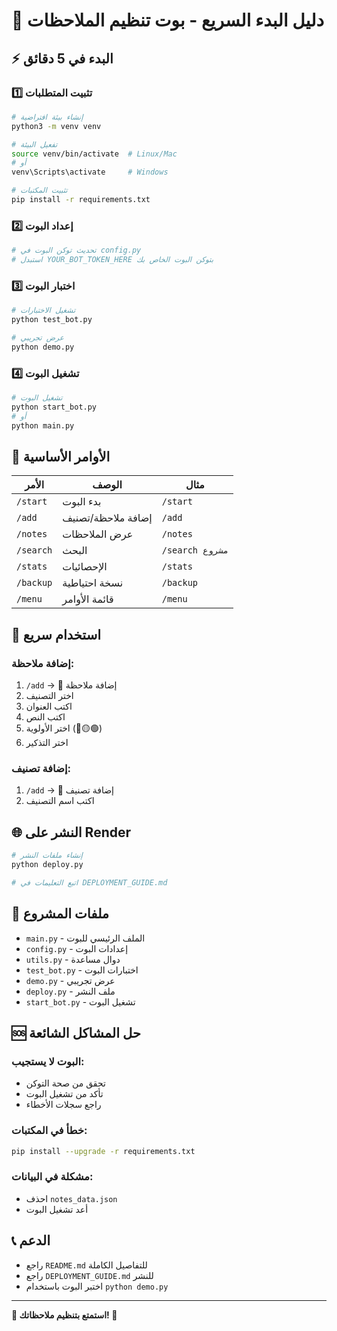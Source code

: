 # 🚀 دليل البدء السريع - بوت تنظيم الملاحظات

## ⚡ البدء في 5 دقائق

### 1️⃣ **تثبيت المتطلبات**
```bash
# إنشاء بيئة افتراضية
python3 -m venv venv

# تفعيل البيئة
source venv/bin/activate  # Linux/Mac
# أو
venv\Scripts\activate     # Windows

# تثبيت المكتبات
pip install -r requirements.txt
```

### 2️⃣ **إعداد البوت**
```bash
# تحديث توكن البوت في config.py
# استبدل YOUR_BOT_TOKEN_HERE بتوكن البوت الخاص بك
```

### 3️⃣ **اختبار البوت**
```bash
# تشغيل الاختبارات
python test_bot.py

# عرض تجريبي
python demo.py
```

### 4️⃣ **تشغيل البوت**
```bash
# تشغيل البوت
python start_bot.py
# أو
python main.py
```

## 🎯 **الأوامر الأساسية**

| الأمر | الوصف | مثال |
|-------|--------|------|
| `/start` | بدء البوت | `/start` |
| `/add` | إضافة ملاحظة/تصنيف | `/add` |
| `/notes` | عرض الملاحظات | `/notes` |
| `/search` | البحث | `/search مشروع` |
| `/stats` | الإحصائيات | `/stats` |
| `/backup` | نسخة احتياطية | `/backup` |
| `/menu` | قائمة الأوامر | `/menu` |

## 🔧 **استخدام سريع**

### إضافة ملاحظة:
1. `/add` → 📝 إضافة ملاحظة
2. اختر التصنيف
3. اكتب العنوان
4. اكتب النص
5. اختر الأولوية (🔴🟡🟢)
6. اختر التذكير

### إضافة تصنيف:
1. `/add` → 📁 إضافة تصنيف
2. اكتب اسم التصنيف

## 🌐 **النشر على Render**

```bash
# إنشاء ملفات النشر
python deploy.py

# اتبع التعليمات في DEPLOYMENT_GUIDE.md
```

## 📁 **ملفات المشروع**

- `main.py` - الملف الرئيسي للبوت
- `config.py` - إعدادات البوت
- `utils.py` - دوال مساعدة
- `test_bot.py` - اختبارات البوت
- `demo.py` - عرض تجريبي
- `deploy.py` - ملف النشر
- `start_bot.py` - تشغيل البوت

## 🆘 **حل المشاكل الشائعة**

### البوت لا يستجيب:
- تحقق من صحة التوكن
- تأكد من تشغيل البوت
- راجع سجلات الأخطاء

### خطأ في المكتبات:
```bash
pip install --upgrade -r requirements.txt
```

### مشكلة في البيانات:
- احذف `notes_data.json`
- أعد تشغيل البوت

## 📞 **الدعم**

- راجع `README.md` للتفاصيل الكاملة
- راجع `DEPLOYMENT_GUIDE.md` للنشر
- اختبر البوت باستخدام `python demo.py`

---

**🎉 استمتع بتنظيم ملاحظاتك! 🚀**